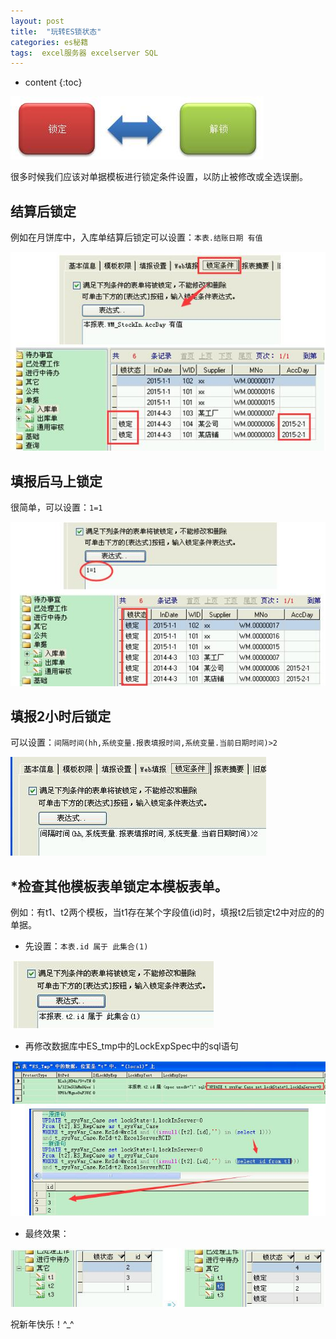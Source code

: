 ```yaml
---
layout: post
title:  "玩转ES锁状态"
categories: es秘籍
tags:  excel服务器 excelserver SQL 
---
```


* content
{:toc}

![](/img/ess8-1.jpg)

很多时候我们应该对单据模板进行锁定条件设置，以防止被修改或全选误删。

## 结算后锁定
例如在月饼库中，入库单结算后锁定可以设置：`本表.结账日期 有值`
 
![](/img/ess8-2.jpg)

## 填报后马上锁定
很简单，可以设置：`1=1`
 
![](/img/ess8-3.jpg)
 
## 填报2小时后锁定
可以设置：`间隔时间(hh,系统变量.报表填报时间,系统变量.当前日期时间)>2`
 
![](/img/ess8-4.jpg)

## *检查其他模板表单锁定本模板表单。
例如：有t1、t2两个模板，当t1存在某个字段值(id)时，填报t2后锁定t2中对应的的单据。

* 先设置：`本表.id 属于 此集合(1)`

![](/img/ess8-5.jpg)
 
* 再修改数据库中ES_tmp中的LockExpSpec中的sql语句

![](/img/ess8-6.jpg) 
 
* 最终效果：

![](/img/ess8-7.jpg)

祝新年快乐！^_^  
